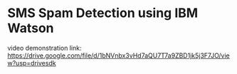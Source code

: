 # SMS Spam Detection using IBM Watson
video demonstration link: https://drive.google.com/file/d/1bNVnbx3vHd7aQU7T7a9ZBD1jk5j3F7JO/view?usp=drivesdk
